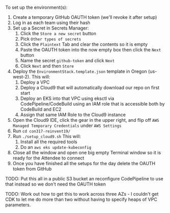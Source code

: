To set up the environment(s):
1. Create a temporary GitHub OAUTH token (we'll revoke it after setup)
1. Log in as each team using their hash
1. Set up a Secret in Secrets Manager:
    1. Click the `Store a new secret` button
    1. Pick `Other types of secrets`
    1. Click the `Plaintext` Tab and clear the contents so it is empty
    1. Paste the OAUTH token into the now empty box then click the `Next` button
    1. Name the secret `github-token` and click `Next`
    1. Click `Next` and then `Store`
1. Deploy the `EnvironmentStack.template.json` template in Oregon (us-west-2). This will:
    1. Deploy a VPC
    1. Deploy a Cloud9 that will automatically download our repo on first start
    1. Deploy an EKS into that VPC using eksctl via CodePipeline/CodeBuild using an IAM role that is accessible both by CodeBuild and EC2
    1. Assign that same IAM Role to the Cloud9 instance
1. Open the Cloud9 IDE, click the gear in the upper right, and flip off `AWS Managed Temporary Credentials` under `AWS Settings`
1. Run `cd con317-reinvent19/`
1. Run `./setup_cloud9.sh` This will:
    1. Install all the required tools
    1. Do an `aws eks update-kubeconfig`
1. Close all the window and open one big empty Terminal window so it is ready for the Attendee to connect
1. Once you have finished all the setups for the day delete the OAUTH token from GitHub

TODO: Put this all in a public S3 bucket an reconfigure CodePipeline to use that instead so we don't need the OAUTH token

TODO: Work out how to get this to work across three AZs - I couldn't get CDK to let me do more than two without having to specify heaps of VPC parameters.